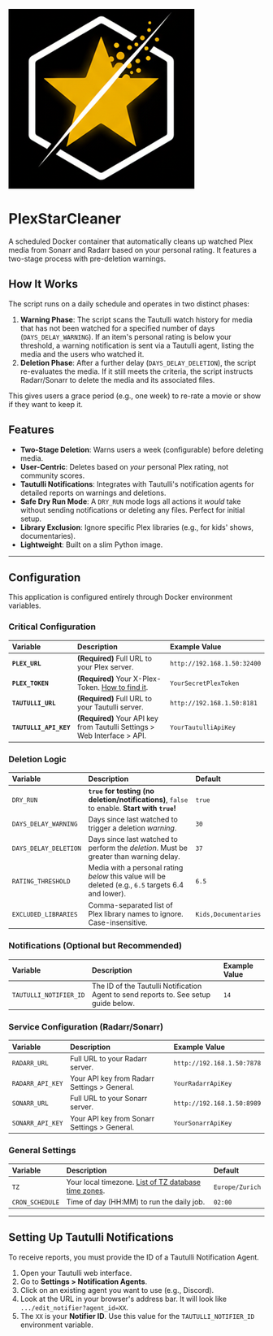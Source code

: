 ![logo.png](logo.png)

# PlexStarCleaner

A scheduled Docker container that automatically cleans up watched Plex media from Sonarr and Radarr based on your personal rating. It features a two-stage process with pre-deletion warnings.

## How It Works

The script runs on a daily schedule and operates in two distinct phases:

1.  **Warning Phase**: The script scans the Tautulli watch history for media that has not been watched for a specified number of days (`DAYS_DELAY_WARNING`). If an item's personal rating is below your threshold, a warning notification is sent via a Tautulli agent, listing the media and the users who watched it.
2.  **Deletion Phase**: After a further delay (`DAYS_DELAY_DELETION`), the script re-evaluates the media. If it still meets the criteria, the script instructs Radarr/Sonarr to delete the media and its associated files.

This gives users a grace period (e.g., one week) to re-rate a movie or show if they want to keep it.

## Features

-   **Two-Stage Deletion**: Warns users a week (configurable) before deleting media.
-   **User-Centric**: Deletes based on *your* personal Plex rating, not community scores.
-   **Tautulli Notifications**: Integrates with Tautulli's notification agents for detailed reports on warnings and deletions.
-   **Safe Dry Run Mode**: A `DRY_RUN` mode logs all actions it *would* take without sending notifications or deleting any files. Perfect for initial setup.
-   **Library Exclusion**: Ignore specific Plex libraries (e.g., for kids' shows, documentaries).
-   **Lightweight**: Built on a slim Python image.

---

## Configuration

This application is configured entirely through Docker environment variables.

### Critical Configuration
| Variable | Description | Example Value |
| :--- | :--- | :--- |
| **`PLEX_URL`** | **(Required)** Full URL to your Plex server. | `http://192.168.1.50:32400` |
| **`PLEX_TOKEN`** | **(Required)** Your X-Plex-Token. [How to find it](https://support.plex.tv/articles/204059436-finding-an-authentication-token-x-plex-token/). | `YourSecretPlexToken` |
| **`TAUTULLI_URL`** | **(Required)** Full URL to your Tautulli server. | `http://192.168.1.50:8181` |
| **`TAUTULLI_API_KEY`** | **(Required)** Your API key from Tautulli Settings > Web Interface > API. | `YourTautulliApiKey` |

### Deletion Logic
| Variable | Description | Default |
| :--- | :--- | :--- |
| `DRY_RUN` | **`true` for testing (no deletion/notifications)**, `false` to enable. **Start with `true`!** | `true` |
| `DAYS_DELAY_WARNING` | Days since last watched to trigger a deletion *warning*. | `30` |
| `DAYS_DELAY_DELETION` | Days since last watched to perform the *deletion*. Must be greater than warning delay. | `37` |
| `RATING_THRESHOLD` | Media with a personal rating *below* this value will be deleted (e.g., `6.5` targets 6.4 and lower). | `6.5` |
| `EXCLUDED_LIBRARIES` | Comma-separated list of Plex library names to ignore. Case-insensitive. | `Kids,Documentaries` |

### Notifications (Optional but Recommended)
| Variable | Description | Example Value |
| :--- | :--- | :--- |
| `TAUTULLI_NOTIFIER_ID` | The ID of the Tautulli Notification Agent to send reports to. See setup guide below. | `14` |

### Service Configuration (Radarr/Sonarr)
| Variable | Description | Example Value |
| :--- | :--- | :--- |
| `RADARR_URL` | Full URL to your Radarr server. | `http://192.168.1.50:7878` |
| `RADARR_API_KEY` | Your API key from Radarr Settings > General. | `YourRadarrApiKey` |
| `SONARR_URL` | Full URL to your Sonarr server. | `http://192.168.1.50:8989` |
| `SONARR_API_KEY` | Your API key from Sonarr Settings > General. | `YourSonarrApiKey` |

### General Settings
| Variable | Description | Default |
| :--- | :--- | :--- |
| `TZ` | Your local timezone. [List of TZ database time zones](https://en.wikipedia.org/wiki/List_of_tz_database_time_zones). | `Europe/Zurich` |
| `CRON_SCHEDULE` | Time of day (HH:MM) to run the daily job. | `02:00` |

---

## Setting Up Tautulli Notifications

To receive reports, you must provide the ID of a Tautulli Notification Agent.

1.  Open your Tautulli web interface.
2.  Go to **Settings > Notification Agents**.
3.  Click on an existing agent you want to use (e.g., Discord).
4.  Look at the URL in your browser's address bar. It will look like `.../edit_notifier?agent_id=XX`.
5.  The `XX` is your **Notifier ID**. Use this value for the `TAUTULLI_NOTIFIER_ID` environment variable.